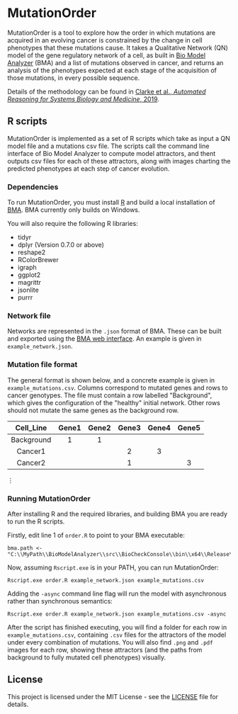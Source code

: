 # MutationOrder

MutationOrder is a tool to explore how the order in which mutations are acquired in an evolving cancer is constrained by the change in cell phenotypes that these mutations cause. 
It takes a Qualitative Network (QN) model of the gene regulatory network of a cell, as built in [Bio Model Analyzer](http://biomodelanalyzer.org/) (BMA) and a list of mutations observed in cancer, and returns an analysis of the phenotypes expected at each stage of the acquisition of those mutations, in every possible sequence. 

Details of the methodology can be found in [Clarke et al., _Automated Reasoning for Systems Biology and Medicine_, 2019](https://doi.org/10.1007/978-3-030-17297-8_5).

## R scripts

MutationOrder is implemented as a set of R scripts which take as input a QN model file and a mutations csv file. The scripts call the command line interface of Bio Model Analyzer to compute model attractors, and thent outputs csv files for each of these attractors, along with images charting the predicted phenotypes at each step of cancer evolution.

### Dependencies

To run MutationOrder, you must install [R](https://www.r-project.org/) and build a local installation of [BMA](https://github.com/Microsoft/BioModelAnalyzer). BMA currently only builds on Windows.

You will also require the following R libraries:

 - tidyr
 - dplyr (Version 0.7.0 or above)
 - reshape2
 - RColorBrewer
 - igraph
 - ggplot2
 - magrittr
 - jsonlite
 - purrr
 
### Network file

Networks are represented in the `.json` format of BMA. These can be built and exported using the [BMA web interface](http://biomodelanalyzer.org/). An example is given in `example_network.json`.
 
### Mutation file format

The general format is shown below, and a concrete example is given in `example_mutations.csv`.
Columns correspond to mutated genes and rows to cancer genotypes.
The file must contain a row labelled "Background", which gives the configuration of the "healthy" initial network. Other rows should not mutate the same genes as the background row.

**Cell_Line**|**Gene1**|**Gene2**|**Gene3**|**Gene4**|**Gene5**
:-----:|:-----:|:-----:|:-----:|:-----:|:-----:|
Background|1|1| | |
Cancer1| | |2|3|
Cancer2| | |1 | |3
⋮

### Running MutationOrder

After installing R and the required libraries, and building BMA you are ready to run the R scripts.

Firstly, edit line 1 of ``order.R`` to point to your BMA executable:

```
bma.path <- "C:\\MyPath\\BioModelAnalyzer\\src\\BioCheckConsole\\bin\\x64\\Release\\BioCheckConsole.exe"
```

Now, assuming ``Rscript.exe`` is in your PATH, you can run MutationOrder:

```
Rscript.exe order.R example_network.json example_mutations.csv
```

Adding the ``-async`` command line flag will run the model with asynchronous rather than synchronous semantics:

```
Rscript.exe order.R example_network.json example_mutations.csv -async
```

After the script has finished executing, you will find a folder for each row in ``example_mutations.csv``, containing ``.csv`` files for the attractors of the model under every combination of mutations. You will also find ``.png`` and ``.pdf`` images for each row, showing these attractors (and the paths from background to fully mutated cell phenotypes) visually.

## License

This project is licensed under the MIT License - see the [LICENSE](LICENSE) file for details.
